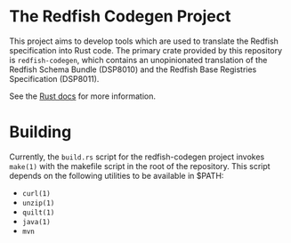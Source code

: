 # The Redfish Codegen Project

This project aims to develop tools which are used to translate the Redfish
specification into Rust code. The primary crate provided by this repository
is `redfish-codegen`, which contains an unopinionated translation of the
Redfish Schema Bundle (DSP8010) and the Redfish Base Registries Specification
(DSP8011).

See the [Rust docs][1] for more information.

# Building

Currently, the `build.rs` script for the redfish-codegen project invokes
`make(1)` with the makefile script in the root of the repository. This script
depends on the following utilities to be available in $PATH:

 * `curl(1)`
 * `unzip(1)`
 * `quilt(1)`
 * `java(1)`
 * `mvn`

[1]: https://docs.rs/redfish-codegen
